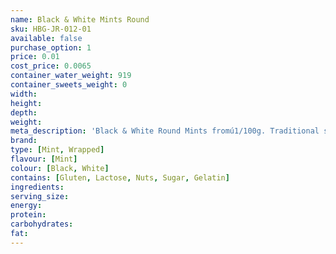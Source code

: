 ```yaml
---
name: Black & White Mints Round
sku: HBG-JR-012-01
available: false
purchase_option: 1
price: 0.01
cost_price: 0.0065
container_water_weight: 919
container_sweets_weight: 0
width: 
height: 
depth: 
weight: 
meta_description: 'Black & White Round Mints fromú1/100g. Traditional sweets and more at Humbugs Confectionery Store. Specialists in satisfying your sweet tooth!'
brand: 
type: [Mint, Wrapped]
flavour: [Mint]
colour: [Black, White]
contains: [Gluten, Lactose, Nuts, Sugar, Gelatin]
ingredients: 
serving_size: 
energy: 
protein: 
carbohydrates: 
fat: 
---
```

